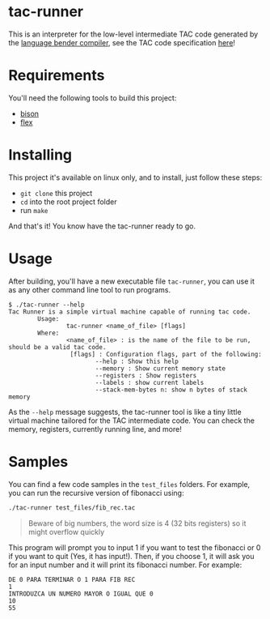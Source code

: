 # tac-runner
This is an interpreter for the low-level intermediate TAC code generated by the [language bender compiler](https://github.com/jesuswr/language-bender), see the TAC code specification [here](https://github.com/LDiazN/TACTypes)!

# Requirements
You'll need the following tools to build this project:
* [bison](https://www.gnu.org/software/bison/)
* [flex](https://github.com/westes/flex)

# Installing
This project it's available on linux only, and to install, just follow these steps:
* `git clone` this project
* `cd` into the root project folder
* run `make`

And that's it! You know have the tac-runner ready to go.

# Usage
After building, you'll have a new executable file `tac-runner`, you can use it as any other
command line tool to run programs. 
```
$ ./tac-runner --help
Tac Runner is a simple virtual machine capable of running tac code.
        Usage:
                tac-runner <name_of_file> [flags]
        Where:
                <name_of_file> : is the name of the file to be run, should be a valid tac code.
                 [flags] : Configuration flags, part of the following:
                        --help : Show this help
                        --memory : Show current memory state
                        --registers : Show registers
                        --labels : show current labels
                        --stack-mem-bytes n: show n bytes of stack memory
```

As the `--help` message suggests, the tac-runner tool is like a tiny little virtual machine tailored for the
TAC intermediate code. You can check the memory, registers, currently running line, and more!

# Samples
You can find a few code samples in the `test_files` folders. For example, you can run the recursive version of 
fibonacci using:

```bash
./tac-runner test_files/fib_rec.tac
```
> Beware of big numbers, the word size is 4 (32 bits registers) so it might overflow quickly

This program will prompt you to input 1 if you want to test the fibonacci or 0 if you want to quit (Yes, it has input!). Then, if you choose 1, it will ask you for an
input number and it will print its fibonacci number. For example:
```
DE 0 PARA TERMINAR O 1 PARA FIB REC
1
INTRODUZCA UN NUMERO MAYOR O IGUAL QUE 0
10
55
```
